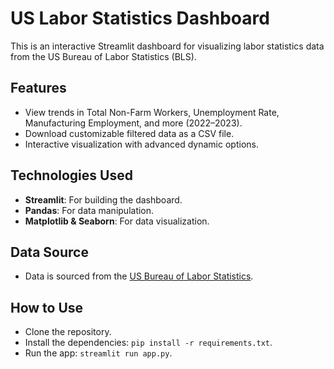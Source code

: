 # US Labor Statistics Dashboard
This is an interactive Streamlit dashboard for visualizing labor statistics data from the US Bureau of Labor Statistics (BLS).

## Features
- View trends in Total Non-Farm Workers, Unemployment Rate, Manufacturing Employment, and more (2022–2023).
- Download customizable filtered data as a CSV file.
- Interactive visualization with advanced dynamic options.

## Technologies Used
- **Streamlit**: For building the dashboard.
- **Pandas**: For data manipulation.
- **Matplotlib & Seaborn**: For data visualization.

## Data Source
- Data is sourced from the [US Bureau of Labor Statistics](https://www.bls.gov).

## How to Use
- Clone the repository.
- Install the dependencies: `pip install -r requirements.txt`.
- Run the app: `streamlit run app.py`.
